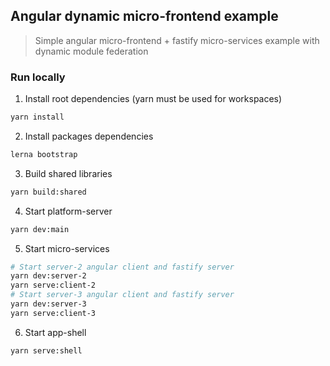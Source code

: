 ## Angular dynamic micro-frontend example
> Simple angular micro-frontend + fastify micro-services example with dynamic module federation


### Run locally

1. Install root dependencies (yarn must be used for workspaces)
```bash
yarn install
```

2. Install packages dependencies
```bash
lerna bootstrap
```

3. Build shared libraries
```bash
yarn build:shared
```

4. Start platform-server
```bash
yarn dev:main
```

5. Start micro-services
```bash
# Start server-2 angular client and fastify server 
yarn dev:server-2
yarn serve:client-2
# Start server-3 angular client and fastify server 
yarn dev:server-3
yarn serve:client-3
```

6. Start app-shell
```bash
yarn serve:shell
```
